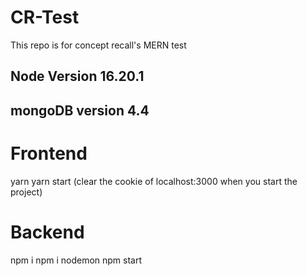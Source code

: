 # CR-Test
This repo is for concept recall's MERN test

## Node Version 16.20.1
## mongoDB version 4.4

# Frontend
yarn
yarn start
(clear the cookie of localhost:3000 when you start the project)

# Backend
npm i
npm i nodemon
npm start


